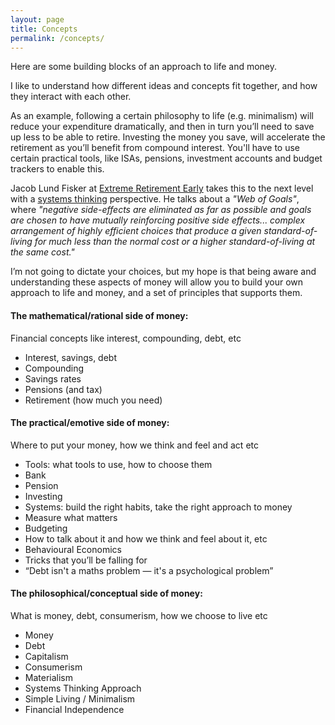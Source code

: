 ```yaml
---
layout: page
title: Concepts
permalink: /concepts/
---
```


Here are some building blocks of an approach to life and money.

I like to understand how different ideas and concepts fit together, and how they interact with each other.

As an example, following a certain philosophy to life (e.g. minimalism) will reduce your expenditure dramatically, and then in turn you’ll need to save up less to be able to retire. Investing the money you save, will accelerate the retirement as you’ll benefit from compound interest. You'll have to use certain practical tools, like ISAs, pensions, investment accounts and budget trackers to enable this.

Jacob Lund Fisker at [Extreme Retirement Early](https://wiki.earlyretirementextreme.com/) takes this to the next level with a [systems thinking](https://oxfamblogs.org/fp2p/how-to-think-in-systems-great-and-accessible-and-short-book/) perspective. He talks about a _"Web of Goals"_, where _"negative side-effects are eliminated as far as possible and goals are chosen to have mutually reinforcing positive side effects... complex arrangement of highly efficient choices that produce a given standard-of-living for much less than the normal cost or a higher standard-of-living at the same cost."_

I’m not going to dictate your choices, but my hope is that being aware and understanding these aspects of money will allow you to build your own approach to life and money, and a set of principles that supports them.

#### The mathematical/rational side of money:
Financial concepts like interest, compounding, debt, etc
- Interest, savings, debt
- Compounding
- Savings rates
- Pensions (and tax)
- Retirement (how much you need)

#### The practical/emotive side of money:
Where to put your money, how we think and feel and act etc
- Tools: what tools to use, how to choose them
- Bank
- Pension
- Investing
- Systems: build the right habits, take the right approach to money
- Measure what matters
- Budgeting
- How to talk about it and how we think and feel about it, etc
- Behavioural Economics
- Tricks that you’ll be falling for
- “Debt isn't a maths problem — it's a psychological problem”

#### The philosophical/conceptual side of money:
What is money, debt, consumerism, how we choose to live etc
- Money
- Debt
- Capitalism
- Consumerism
- Materialism
- Systems Thinking Approach
- Simple Living / Minimalism
- Financial Independence

